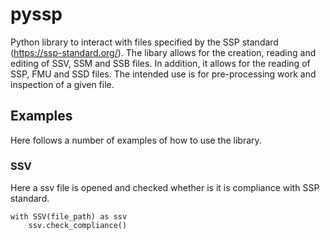 # pyssp
Python library to interact with files specified by the SSP standard (https://ssp-standard.org/). The libary allows for 
the creation, reading and editing of SSV, SSM and SSB files. In addition, it allows for the reading of SSP, FMU and SSD
files. The intended use is for pre-processing work and inspection of a given file.

## Examples
Here follows a number of examples of how to use the library.

### SSV 

Here a ssv file is opened and checked whether is it is compliance with SSP standard.

```
with SSV(file_path) as ssv
    ssv.check_compliance()
```
